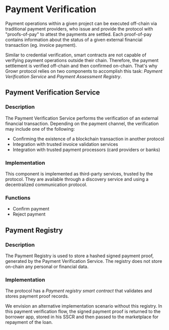 # Payment Verification

<a name="ref-c6"></a>

Payment operations within a given project can be executed off-chain via traditional payment providers, who issue and provide the protocol with "proofs-of-pay" to attest the payments are settled. Each proof-of-pay contains information about the status of a given external financial transaction (eg. invoice payment).

Similar to credential verification, smart contracts are not capable of verifying payment operations outside their chain. Therefore, the payment settlement is verified off-chain and then confirmed on-chain. That's why Growr protocol relies on two components to accomplish this task: *Payment Verification Service* and *Payment Assessment Registry*.

## Payment Verification Service

### Description

The Payment Verification Service performs the verification of an external financial transaction. Depending on the payment channel, the verification may include one of the following:
- Confirming the existence of a blockchain transaction in another protocol
- Integration with trusted invoice validation services
- Integration with trusted payment processors (card providers or banks)

### Implementation

This component is implemented as third-party services, trusted by the protocol. They are available through a discovery service and using a decentralized communication protocol.

### Functions

- Confirm payment
- Reject payment

## Payment Registry

### Description

The Payment Registry is used to store a hashed signed payment proof, generated by the Payment Verification Service. The registry does not store on-chain any personal or financial data.

### Implementation

The protocol has a *Payment registry smart contract* that validates and stores payment proof records.

We envision an alternative implementation scenario without this registry. In this payment verification flow, the signed payment proof is returned to the borrower app, stored in his SSCR and then passed to the marketplace for repayment of the loan.

<div style="page-break-after: always;"></div>
